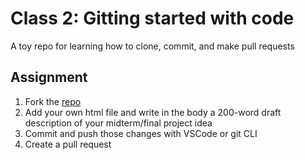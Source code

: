 # Class 2: Gitting started with code
A toy repo for learning how to clone, commit, and make pull requests

## Assignment

1. Fork the [repo](https://github.com/14143-DH-Sustainability/getting-started)
2. Add your own html file and write in the body a 200-word draft description of your midterm/final project idea
3. Commit and push those changes with VSCode or git CLI
4. Create a pull request
